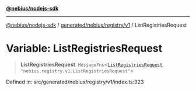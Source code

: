[**@nebius/nodejs-sdk**](../../../../../README.md)

***

[@nebius/nodejs-sdk](../../../../../README.md) / [generated/nebius/registry/v1](../README.md) / ListRegistriesRequest

# Variable: ListRegistriesRequest

> **ListRegistriesRequest**: `MessageFns`\<[`ListRegistriesRequest`](../interfaces/ListRegistriesRequest.md), `"nebius.registry.v1.ListRegistriesRequest"`\>

Defined in: src/generated/nebius/registry/v1/index.ts:923
